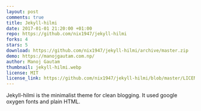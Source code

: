 ```yaml
---
layout: post
comments: true
title: Jekyll-hilmi
date: 2017-01-01 21:20:00 +01:00
repo: https://github.com/nix1947/jekyll-hilmi
forks: 4
stars: 5
download: https://github.com/nix1947/jekyll-hilmi/archive/master.zip
demo: https://manojgautam.com.np/
author: Manoj Gautam
thumbnail: jekyll-hilmi.webp
license: MIT
license_link: https://github.com/nix1947/jekyll-hilmi/blob/master/LICENSE.md
---
```


Jekyll-hilmi is the minimalist theme for clean blogging. It used google oxygen fonts and plain HTML.
